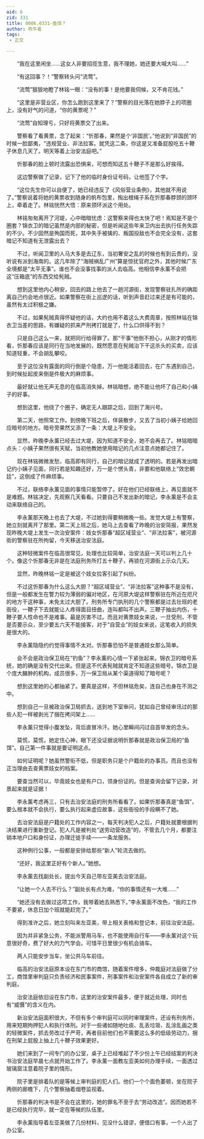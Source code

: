 ```yaml
---
aid: 6
zid: 331
title: 0006.0331-鱼饵？
author: 吹牛者
tags: 
 - 正文

---
```




　　“我在这里闲坐……这女人非要招揽生意，我不理她，她还要大喊大叫……”

　　“有这回事？！”警察转头问“流莺”。

　　“流莺”狠狠地瞪了林铭一眼：“没有的事！是他要我伺候，又不肯花钱。”

　　“这里是非营业区，你怎么跑到这里来了？”警察的目光落在她脖子上的项圈上，没有好气的问道，“你的黄票呢？”

　　“流莺”自知理亏，只好将黄票交了出来。

　　警察看了看黄票，念了起来：“忻那春，果然是个‘非国民’。”他说到“非国民”的时候一脸鄙夷，“违规营业、非法拉客。就凭这二条，你这是又准备屁股吃五十鞭子休息几天了。明天等着上治安法庭吧。”

　　忻那春的脸上顿时流露出恐惧来，可想而知这五十鞭子不是那么好挨得。

　　这边警察做了记录，记下了他的临时身份证号码，让他签了个字。

　　“这位先生你可以自便了，她已经违反了《风俗营业条例》，其他就不用说了。”警察说着将她的黄票收到随身的帆布包里，掏出根绳子系在忻那春脖颈的颈环上，牵着走了。林铭恍然大悟：原来颈环派这个用处。

　　林铭匆匆离开了河堤，心中暗暗忧虑：这警察来得也太快了吧！焉知是不是个圈套？锦衣卫的暗记虽然是内部的秘密，但是听闻这些年来卫内出去执行任务失踪的不少。不少固然是殉国而死，其中失手被擒的、叛国投敌也不会完全没有，这套暗记不知道有无泄露出去？

　　不过，听闻卫里的人马大多是去辽东，当初奢安之乱的时候也有到云贵的，没听说有派到海南的。这几年除了“海贼祸乱广州”算是惊扰官府之外，其他时候广东全境都是“太平无事”。谁也不会没事找事的派人去临高。他相信李永薰不会把这“压箱底”的东西交给髡贼。

　　想到这里他内心稍安，回去的路上他去了一趟河源街，发现警察驻扎所的确距离自己约会地点很近。如果警察在街上巡逻的话，听到声音赶过来还是有可能的，虽然有太过积极之嫌。

　　不过，如果髡贼真得怀疑他的话，大约也用不着这么大费周章，按照林铭在锦衣卫当差的思路，有嫌疑的抓来严刑拷打就是了，什么口供得不到？

　　只是自己这么一来，就把同行给得罪了。那“干事”他倒不担心，从刚才的情形看，忻那春应该是同行在当地发展的，既然愿意在髡贼治下干这杀头的买卖，应该知道轻重，不会胡乱攀咬。

　　至于这位没有露面的同行倒是个隐患，万一他能活着回去，在广东遇到自己，到时候扯起皮来倒是件极大的麻烦事。

　　最好就让他无声无息的在临高消失掉。林铭暗想，绝不能让他坏了自己和小姨子的好事。

　　想到这里，他绕了个圈子，确定无人跟踪之后，回到了海兴号。

　　第二天，他照常工作。到傍晚下班之后，佯装散步，又去了当初小姨子给她回应暗号的地方。暗号旁果然又添了一条：大堤上不安全。

　　显然，昨晚李永薰已经去过大堤，因为知道不安全，她不会再去了。林铭暗暗点头：小姨子果然很有天赋，当初他教她使用暗记的几点注意点她都记住了。

　　现在林铭微微发愁，临高即有同行，自己的暗记就成了透明的。若是再发出暗记约小姨子见面，同行若是知趣还好，万一是个愣头青，非要和他联络上“效忠朝廷”，这倒成了件麻烦事。

　　不过，联络李永薰见面的事情只能暂停了。好在他们已经联络上，再见面就不是难题。林铭决定，先观察几天看看。只要自己不发出新的暗记，李永薰是不会主动来联络自己的。

　　李永薰那天晚上也去了大堤，不过她到得要稍微晚一些。发觉大堤上有警察，她立刻就离开了那里。第二天上班之后，她马上去查看了昨晚的治安简报，果然发现昨晚大堤上发生一次治安案件：妓女忻那春“超区域营业”、“非法拉客”，被河源街的警察驻在所拘留，今天移送治安法庭。

　　这种轻微案件在临高很常见，处理也比较简单，治安法庭一天可以判上几十个。像这个忻那春无非是在法庭刑务所打五十鞭子，再锁在河源街上示众几天。

　　显然，昨晚林铭一定是被这个妓女拉客引起了纠纷。

　　不过这忻那春为什么这么大胆？“超区域营业”、“非法拉客”这种事不是没有，但是一般都发生在警力较为薄弱的偏对地区，在河原大堤这样警察驻在所近在咫尺的地方干这种事，未免太过大胆了。刑务所专门执刑的几个警察都是过去壮班的老衙役，一鞭子下去就能让人疼得面目扭曲，连叫都叫不出声。三鞭子抽出内伤，十鞭子要人性命也不是难事。最是厉害不过。而且对黄票妓女来说，一旦受刑，不管是否要示众，至少要五六天不能接客，对于“自营业”的妓女来说，这笔收入的损失是很大的。

　　李永薰隐隐约约觉得事情不太对。忻那春恐怕不是普通妓女那么简单。

　　会不会是政治保卫局在“钓鱼”？李永薰的心情一下紧张起来。锦衣卫的暗号系统，她的确是没有交代出来。但是这不代表髡贼就肯定不知道这些暗号。锦衣卫是个庞大臃肿的机构，成员很多，万一保卫局从某个渠道得知了暗号呢？

　　想到这里她的心都抽紧了。要真是这样，不但林铭危矣，连自己也身在不测之中。

　　想到自己一旦被政治保卫局抓去，送到地下室审问，犹如自己曾经审讯过的那些人犯一样被剥光了捆在拷问架上……

　　李永薰只觉得小腹发坠，背后直冒冷汗。她心里瞬间闪过自首举发的念头。

　　莫慌，莫慌，她定住心神，眼下还没证据说明忻那春就是政治保卫局的“鱼饵”。自己第一件事就是要证明这点。

　　如何证明呢？她虽然警衔不低，但是职务只是个户籍处的办事员。而且也没有正当理由去查黄票妓女的档案。

　　要查当然可以，毕竟妓女也是有户口，领身份证的。但是查询会留下记录，对景起来就是证据！

　　李永薰考虑再三，只有去治安法庭的刑务所看看了。如果忻那春真是“鱼饵”，要么根本就不会执行，要么执行起来虚应故事，这些衙役的手段瞒不了她。

　　去治安法庭是户籍处的工作内容之一，每天判决犯人之后，户籍处就要根据判决结果进行重新登记。犯人凡是被判处“送劳动营改造”的，不管去几个月，都要注销本地户口和身份证，办理迁徙手续——一条龙服务。

　　这种例行公事，一般都是安排给那些“新人”轮流去做的。

　　“还好，我这里正好有个新人。”她想。

　　李永薰去找副处长，提出今天自己带左亚美去治安法庭。

　　“让她一个人去不行么？”副处长有点为难，“你的事情还有一大堆……”

　　“她还没有去做过这项工作，我带着她去熟悉下。”李永薰面不改色，“我的工作不要紧，休息日加个班就能赶完了。”

　　得到准许之后，她立刻叫来左亚美，带上相关表格和登记本，前往治安法庭。

　　因为并非紧急公务，不能派警用马车，也不能使用自行车——李永薰对这个玩意很好奇，费了好大的力气学会。可惜平日里很少有机会骑车。

　　两人只能安步当车，坐公共马车前往。

　　临高的治安法庭原本设在东门市的商馆，随着案件增多，仲裁庭对法庭做了分工，商馆里审判庭只负责经济和民事案件，刑事案件和治安案件各自成立了新的审判庭。

　　治安法庭依旧设在东门市，这里的治安案件最多，便于就近处理，同时也有“威慑”的含义在内。

　　新治安法庭面积很大，不但有多个审判庭可以同时审理案件，还设有刑务所，用来短期拘押犯人和执行体刑。对于一些诸如随地吐痰、乱丢垃圾、乱涂乱画之类的轻微案件，抓去劳改过于严苛，再者目前他们也不需要这么多的低级劳动力，捆在刑架上屁股上抽上几十鞭子效果更好。

　　她们来到了一间专门的办公室，桌子上已经堆起了不少份上午已经结案的判决书治安法庭早晨七点就开始工作了。李永薰一面教左亚美如何办理手续，一面透过玻璃窗注意着院子里的情形。

　　院子里是排着队的是等候上审判庭的犯人们。他们一个个面色萎顿，坐在院子两侧的廊檐下，几个警察抽着烟卷监视着。

　　忻那春的判决书是不会在这里的，她的罪名不至于去“劳动改造”。因而她若不是已经执行完毕，就一定在等候的队伍里。

　　李永薰指导着左亚美做了几份材料，见没什么错谬，便借口有事，一个人出了办公室。


